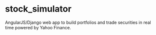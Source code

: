 # stock_simulator
AngularJS/Django web app to build portfolios and trade securities in real time powered by Yahoo Finance.
